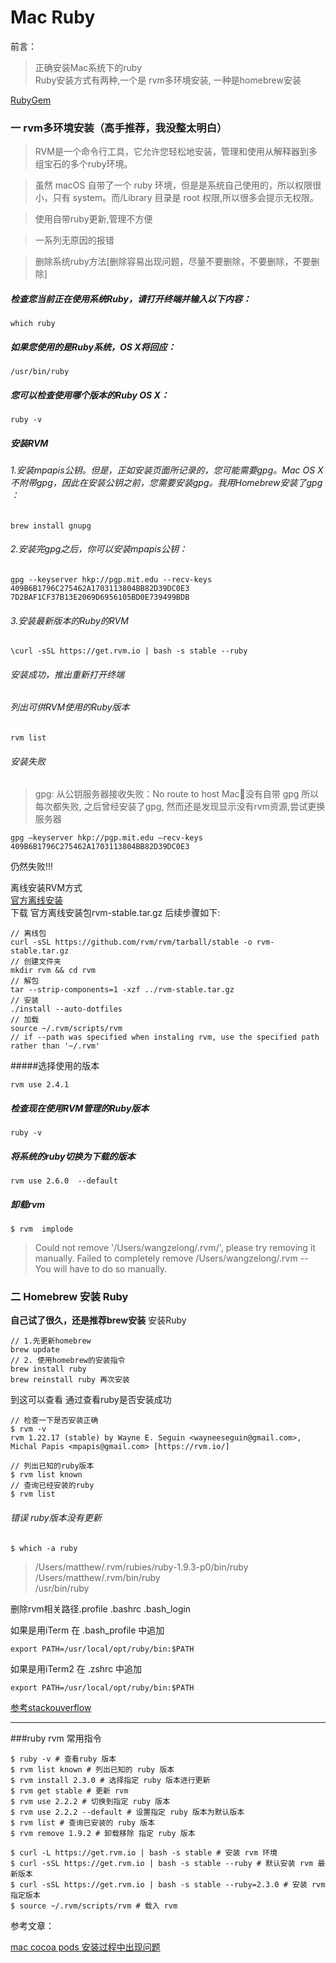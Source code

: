 # Mac Ruby

前言：<br>
>正确安装Mac系统下的ruby<br>
Ruby安装方式有两种,一个是 rvm多环境安装, 一种是homebrew安装

[RubyGem](https://rubygems.org)
### 一 rvm多环境安装（高手推荐，我没整太明白）
>RVM是一个命令行工具，它允许您轻松地安装，管理和使用从解释器到多组宝石的多个ruby环境。

>虽然 macOS 自带了一个 ruby 环境，但是是系统自己使用的，所以权限很小，只有 system。而/Library 目录是 root 权限,所以很多会提示无权限。

>使用自带ruby更新,管理不方便

>一系列无原因的报错

>删除系统ruby方法[删除容易出现问题，尽量不要删除，不要删除，不要删除]



##### 检查您当前正在使用系统Ruby，请打开终端并输入以下内容：

`which ruby`

##### 如果您使用的是Ruby系统，OS X将回应：

`/usr/bin/ruby`

##### 您可以检查使用哪个版本的Ruby OS X：

`ruby -v`

##### 安装RVM

###### 1.安装mpapis公钥。但是，正如安装页面所记录的，您可能需要gpg。Mac OS X不附带gpg，因此在安装公钥之前，您需要安装gpg。我用Homebrew安装了gpg ：

```
brew install gnupg 
```

###### 2.安装完gpg之后，你可以安装mpapis公钥：

```
gpg --keyserver hkp://pgp.mit.edu --recv-keys 409B6B1796C275462A1703113804BB82D39DC0E3 7D2BAF1CF37B13E2069D6956105BD0E739499BDB

```

###### 3.安装最新版本的Ruby的RVM

```
\curl -sSL https://get.rvm.io | bash -s stable --ruby

```

###### 安装成功，推出重新打开终端

###### 列出可供RVM使用的Ruby版本
```
rvm list
```


###### 安装失败
> gpg: 从公钥服务器接收失败：No route to host
> Mac没有自带 gpg 所以每次都失败, 之后曾经安装了gpg, 然而还是发现显示没有rvm资源,尝试更换服务器
```
gpg –keyserver hkp://pgp.mit.edu –recv-keys 409B6B1796C275462A1703113804BB82D39DC0E3
```
仍然失败!!!

离线安装RVM方式<br>
[官方离线安装](https://rvm.io/rvm/offline)<br>
下载 官方离线安装包rvm-stable.tar.gz 后续步骤如下:

```
// 离线包
curl -sSL https://github.com/rvm/rvm/tarball/stable -o rvm-stable.tar.gz
// 创建文件夹
mkdir rvm && cd rvm
// 解包
tar --strip-components=1 -xzf ../rvm-stable.tar.gz
// 安装 
./install --auto-dotfiles
// 加载
source ~/.rvm/scripts/rvm
// if --path was specified when instaling rvm, use the specified path rather than '~/.rvm'

```


#####选择使用的版本

`rvm use 2.4.1`

##### 检查现在使用RVM管理的Ruby版本
`ruby -v`

##### 将系统的ruby切换为下载的版本
`rvm use 2.6.0  --default`


##### 卸载rvm

```
$ rvm  implode
```

> Could not remove '/Users/wangzelong/.rvm/', please try removing it manually.
Failed to completely remove /Users/wangzelong/.rvm -- You will have to do so manually.




### 二 Homebrew 安装 Ruby 
**自己试了很久，还是推荐brew安装**
安装Ruby

```
// 1.先更新homebrew
brew update 
// 2. 使用homebrew的安装指令
brew install ruby
brew reinstall ruby 再次安装
```

到这可以查看 通过查看ruby是否安装成功

```
// 检查一下是否安装正确
$ rvm -v
rvm 1.22.17 (stable) by Wayne E. Seguin <wayneeseguin@gmail.com>, Michal Papis <mpapis@gmail.com> [https://rvm.io/]

// 列出已知的ruby版本
$ rvm list known
// 查询已经安装的ruby
$ rvm list

```

###### 错误 ruby版本没有更新

```
$ which -a ruby
```

>/Users/matthew/.rvm/rubies/ruby-1.9.3-p0/bin/ruby<br>
/Users/matthew/.rvm/bin/ruby<br>
/usr/bin/ruby<br>

删除rvm相关路径.profile .bashrc .bash_login


如果是用iTerm 在 .bash_profile 中追加
```
export PATH=/usr/local/opt/ruby/bin:$PATH
```

如果是用iTerm2 在 .zshrc 中追加
```
export PATH=/usr/local/opt/ruby/bin:$PATH
```

[参考stackouverflow]( https://stackoverflow.com/questions/8730676/how-can-i-switch-to-ruby-1-9-3-installed-using-homebrew)


---
###ruby rvm 常用指令

```
$ ruby -v # 查看ruby 版本
$ rvm list known # 列出已知的 ruby 版本
$ rvm install 2.3.0 # 选择指定 ruby 版本进行更新
$ rvm get stable # 更新 rvm
$ rvm use 2.2.2 # 切换到指定 ruby 版本
$ rvm use 2.2.2 --default # 设置指定 ruby 版本为默认版本
$ rvm list # 查询已安装的 ruby 版本
$ rvm remove 1.9.2 # 卸载移除 指定 ruby 版本

$ curl -L https://get.rvm.io | bash -s stable # 安装 rvm 环境
$ curl -sSL https://get.rvm.io | bash -s stable --ruby # 默认安装 rvm 最新版本
$ curl -sSL https://get.rvm.io | bash -s stable --ruby=2.3.0 # 安装 rvm 指定版本
$ source ~/.rvm/scripts/rvm # 载入 rvm
```


参考文章：

[mac cocoa pods 安装过程中出现问题](https://blog.csdn.net/tongwei117/article/details/79789111)